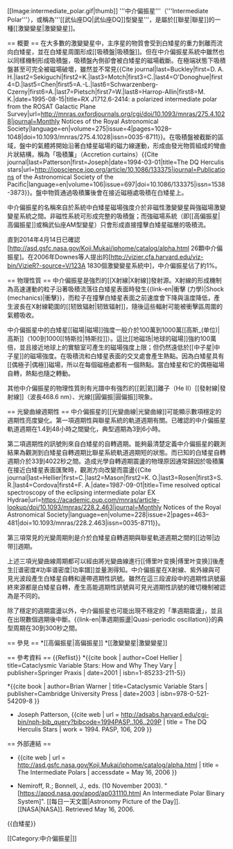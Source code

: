[[Image:intermediate_polar.gif|thumb]]
'''中介偏振星'''（'''Intermediate Polar'''），或稱為'''[[武仙座DQ|武仙座DQ]]型變星'''，是屬於[[聯星|聯星]]的一種[[激變變星|激變變星]]。

== 概要 ==
在大多數的激變變星中，主序星的物質會受到白矮星的重力剝離而流向白矮星，並在白矮星周圍形成[[吸積盤|吸積盤]]。但在中介偏振星系統中雖然也以同樣機制形成吸積盤，吸積盤內側卻會被白矮星的磁場截斷。在極端狀態下吸積盤甚至可完全被磁場破壞，雖然並不常見<ref>{{Cite journal|last=Buckley|first=D. A. H.|last2=Sekiguchi|first2=K.|last3=Motch|first3=C.|last4=O'Donoghue|first4=D.|last5=Chen|first5=A.-L.|last6=Schwarzenberg-Czerny|first6=A.|last7=Pietsch|first7=W.|last8=Harrop-Allin|first8=M. K.|date=1995-08-15|title=RX J1712.6-2414: a polarized intermediate polar from the ROSAT Galactic Plane Survey|url=http://mnras.oxfordjournals.org/cgi/doi/10.1093/mnras/275.4.1028|journal=Monthly Notices of the Royal Astronomical Society|language=en|volume=275|issue=4|pages=1028–1048|doi=10.1093/mnras/275.4.1028|issn=0035-8711}}</ref>。在吸積盤被截斷的區域，盤中的氣體將開始沿著白矮星磁場的磁力線運動，形成由發光物質組成的彎曲片狀結構，稱為「吸積簾」（Accretion curtains）<ref>{{Cite journal|last=Patterson|first=Joseph|date=1994-03-01|title=The DQ Herculis stars|url=http://iopscience.iop.org/article/10.1086/133375|journal=Publications of the Astronomical Society of the Pacific|language=en|volume=106|issue=697|doi=10.1086/133375|issn=1538-3873}}</ref>。盤中物質通過吸積簾後會在接近磁極處吸積在白矮星上。

中介偏振星的名稱來自於系統中白矮星磁場強度介於非磁性激變變星與強磁場激變變星系統之間。非磁性系統可形成完整的吸積盤；而強磁場系統（即[[高偏振星|高偏振星]]或稱武仙座AM型變星）只會形成直接撞擊白矮星磁層的吸積流。

直到2014年4月14日已確認[http://asd.gsfc.nasa.gov/Koji.Mukai/iphome/catalog/alpha.html 26顆中介偏振星]。在2006年Downes等人提出的[http://vizier.cfa.harvard.edu/viz-bin/VizieR?-source=V/123A 1830個激變變星系統中]，中介偏振星佔了約1%。

== 物理性質 ==
中介偏振星是強烈的[[X射線|X射線]]發射源。X射線的形成機制為高速運動的粒子沿著吸積流落往白矮星表面時發生{{link-en|衝擊 (力學)|Shock (mechanics)|衝擊}}，而粒子在撞擊白矮星表面之前速度會下降與溫度降低，產生波長在X射線範圍的[[轫致辐射|轫致辐射]]，隨後這些輻射可能被衝擊區周圍的氣體吸收。
                                                                                
中介偏振星中的白矮星[[磁場|磁場]]強度一般介於100萬到1000萬[[高斯_(单位)|高斯]]（100到1000[[特斯拉|特斯拉]]）。這比[[地磁场|地球的磁場]]強約100萬倍，並且接近地球上的實驗室可產生的磁場強度上限；但仍然遠低於[[中子星|中子星]]的磁場強度。在吸積流和白矮星表面的交叉處會產生熱點。因為白矮星具有[[偶極子|偶極]]磁場，所以在每個磁極處都有一個熱點。當白矮星和它的偶極磁場自轉，熱點也隨之轉動。
                                                        
其他中介偏振星的物理性質則有光譜中有強烈的[[氦|氦]]離子（He II）[[發射線|發射線]]（波長468.6 nm）、光線[[圓偏振|圓偏振]]現象。
                                                                                
== 光變曲線週期性 ==
中介偏振星的[[光變曲線|光變曲線]]可能顯示數項穩定的週期性亮度變化。第一項週期性與聯星系統的軌道週期有關。已確認的中介偏振星軌道週期在1.4到48小時之間變化，典型週期為3到6小時。

第二項週期性的訊號則來自白矮星的自轉週期。能夠最清楚定義中介偏振星的觀測結果為觀測到白矮星自轉週期比聯星系統軌道週期短的狀態。而已知的白矮星自轉週期介於33到4022秒之間。造成光學自轉週期震盪的物理原因通常歸因於吸積簾在接近白矮星表面匯聚時，觀測方向改變而震盪<ref>{{Cite journal|last=Hellier|first=C.|last2=Mason|first2=K. O.|last3=Rosen|first3=S. R.|last4=Cordova|first4=F. A.|date=1987-09-01|title=Time resolved optical spectroscopy of the eclipsing intermediate polar EX Hydrae|url=https://academic.oup.com/mnras/article-lookup/doi/10.1093/mnras/228.2.463|journal=Monthly Notices of the Royal Astronomical Society|language=en|volume=228|issue=2|pages=463–481|doi=10.1093/mnras/228.2.463|issn=0035-8711}}</ref>。

第三項常見的光變周期則是介於白矮星自轉週期與聯星軌道週期之間的[[边带|边带]]週期。
                                                                                
上述三項光變曲線周期都可以經由將光變曲線進行[[傅里叶变换|傅里叶变换]]後產生[[谱密度#功率谱密度|功率譜]]並量測得知。中介偏振星在X射線、紫外線與可見光波段產生白矮星自轉和邊帶週期性訊號。雖然在這三段波段中的週期性訊號最終來源都是白矮星自轉，產生高能週期性訊號與可見光週期性訊號的確切機制被認為是不同的。
                                                                                
除了穩定的週期震盪以外，中介偏振星也可能出現不穩定的「準週期震盪」，並且在出現數個週期後中斷。{{link-en|準週期振盪|Quasi-periodic oscillation}}的典型周期在30到300秒之間。

== 參見 ==
*[[高偏振星|高偏振星]]
*[[激變變星|激變變星]]

== 參考資料 ==
{{Reflist}}
*{{cite book
 | author=Coel Hellier
 | title=Cataclysmic Variable Stars: How and Why They Vary
 | publisher=Springer Praxis
 | date=2001
 | isbn=1-85233-211-5}}
                                                                                
*{{cite book
 | author=Brian Warner
 | title=Cataclysmic Variable Stars
 | publisher=Cambridge University Press
 | date=2003
 | isbn=978-0-521-54209-8 }}
                                                                                
* Joseph Patterson, {{cite web 
 | url = http://adsabs.harvard.edu/cgi-bin/nph-bib_query?bibcode=1994PASP..106..209P 
 | title = The DQ Herculis Stars 
 | work = 1994. PASP, 106, 209 }}

== 外部連結 ==
* {{cite web 
 | url = http://asd.gsfc.nasa.gov/Koji.Mukai/iphome/catalog/alpha.html
 | title = The Intermediate Polars 
 | accessdate = May 16, 2006 
 }}
                                                                                
* Nemiroff, R.; Bonnell, J., eds. (10 November 2003). "[https://apod.nasa.gov/apod/ap031110.html An Intermediate Polar Binary System]". [[每日一天文圖|Astronomy Picture of the Day]]. [[NASA|NASA]]. Retrieved May 16, 2006.

{{白矮星}}

[[Category:中介偏振星|]]